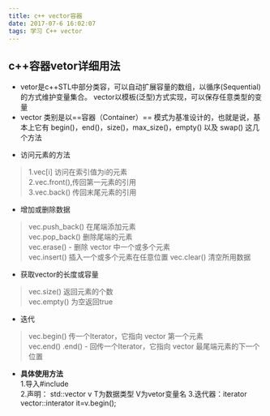```yaml
---
title: c++ vector容器
date: 2017-07-6 16:02:07
tags: 学习 C++ vector
---
```

## c++容器vetor详细用法
* vetor是c++STL中部分类容，可以自动扩展容量的数组，以循序(Sequential)的方式维护变量集合。  vector以模板(泛型)方式实现，可以保存任意类型的变量
* vector 类别是以==容器（Container）== 模式为基准设计的，也就是说，基本上它有 begin()，end()，size()，max_size()，empty() 以及 swap() 这几个方法
<!-- more -->
* 访问元素的方法
> 1.vec[i] 访问在索引值为i的元素  
2.vec.front(),传回第一元素的引用  
3.vec.back() 传回末尾元素的引用
* 增加或删除数据
> vec.push_back() 在尾端添加元素  
vec.pop_back() 删除尾端的元素  
vec.erase() - 删除 vector 中一个或多个元素  
vec.insert() 插入一个或多个元素在任意位置
vec.clear() 清空所用数据
* 获取vector的长度或容量
> vec.size() 返回元素的个数  
vec.empty()  为空返回true
* 迭代
> vec.begin() 传一个Iterator，它指向 vector 第一个元素  
vec.end() .end() - 回传一个Iterator，它指向 vector 最尾端元素的下一个位置 

* **具体使用方法**  
1.导入#include<vector>  
2.声明： std::vector<T> v  T为数据类型 V为vetor变量名
3.迭代器：iterator  
vector<int>::interator it=v.begin();